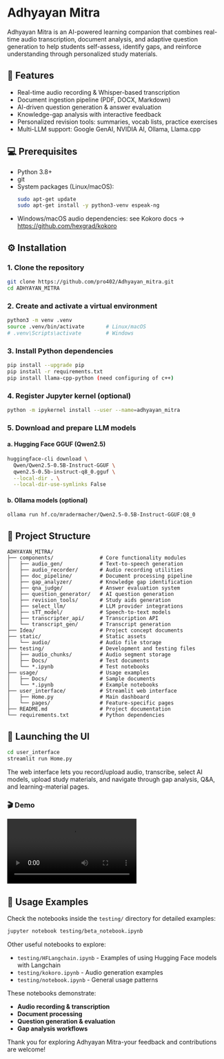 <!-- 1. Creating the virtual env

    1.1. Pre-requisits:

    - `sudo apt install python3-venv`

    1.2. `python3 -m venv .venv`

    1.3. `source .venv/bin/activate`

    1.4. `deactivate`

2. Install the requirements from the requirements,txt

    `pip install -r requirements.txt`

3. After installing the packages, you need to register your virtual environment as a 

    Jupyter kernel:

    >    `python -m ipykernel install --user --name=your_env_name`

    Replace "your_env_name" with a descriptive name for your environment

4. Creating the audio recorder component (for python) or we can use the android 
recorder API to do so aswell (simply records audio in .mp3 format)

5. Created the transcripter using the Whisper-small model(~1GB space)

6. Creating the Transcripter_API.

7. Install Ollama https://ollama.com/download

    7.1 Install 2 Ollama Models 

    - `ollama pull hf.co/mradermacher/Qwen2.5-0.5B-Instruct-GGUF:Q8_0`

    - `ollama run qwen2.5:0.5b`

8. Requirements to Generate Audio ReCap using kokoro model.
    - `sudo apt-get install espeak-ng -y`
    - For Windows and Mac installation:
        - https://github.com/hexgrad/kokoro?tab=readme-ov-file#advanced-usage

 -->

<!-- New -->
# Adhyayan Mitra

Adhyayan Mitra is an AI-powered learning companion that combines real-time audio transcription, document analysis, and adaptive question generation to help students self-assess, identify gaps, and reinforce understanding through personalized study materials.

## 🚀 Features
- Real-time audio recording & Whisper-based transcription  
- Document ingestion pipeline (PDF, DOCX, Markdown)  
- AI-driven question generation & answer evaluation  
- Knowledge-gap analysis with interactive feedback  
- Personalized revision tools: summaries, vocab lists, practice exercises  
- Multi-LLM support: Google GenAI, NVIDIA AI, Ollama, Llama.cpp  

## 💻 Prerequisites
- Python 3.8+  
- git  
- System packages (Linux/macOS):  
  ```bash
  sudo apt-get update
  sudo apt-get install -y python3-venv espeak-ng
  ```
- Windows/macOS audio dependencies: see Kokoro docs → https://github.com/hexgrad/kokoro  

## ⚙️ Installation

### 1. Clone the repository
```bash
git clone https://github.com/pro402/Adhyayan_mitra.git
cd ADHYAYAN_MITRA
```

### 2. Create and activate a virtual environment
```bash
python3 -m venv .venv
source .venv/bin/activate       # Linux/macOS
# .venv\Scripts\activate        # Windows
```

### 3. Install Python dependencies
```bash
pip install --upgrade pip
pip install -r requirements.txt
pip install llama-cpp-python (need configuring of c++)
```

### 4. Register Jupyter kernel (optional)
```bash
python -m ipykernel install --user --name=adhyayan_mitra
```

### 5. Download and prepare LLM models

#### a. Hugging Face GGUF (Qwen2.5)
```bash
huggingface-cli download \
  Qwen/Qwen2.5-0.5B-Instruct-GGUF \
  qwen2.5-0.5b-instruct-q8_0.gguf \
  --local-dir . \
  --local-dir-use-symlinks False
```

#### b. Ollama models (optional)
```
ollama run hf.co/mradermacher/Qwen2.5-0.5B-Instruct-GGUF:Q8_0
```

## 📁 Project Structure
```
ADHYAYAN_MITRA/
├── components/               # Core functionality modules
│   ├── audio_gen/            # Text-to-speech generation
│   ├── audio_recorder/       # Audio recording utilities
│   ├── doc_pipeline/         # Document processing pipeline
│   ├── gap_analyzer/         # Knowledge gap identification
│   ├── qna_judge/            # Answer evaluation system
│   ├── question_generator/   # AI question generation
│   ├── revision_tools/       # Study aids generation
│   ├── select_llm/           # LLM provider integrations
│   ├── sTT_model/            # Speech-to-text models
│   ├── transcripter_api/     # Transcription API
│   └── transcript_gen/       # Transcript generation
├── Idea/                     # Project concept documents
├── static/                   # Static assets
│   └── audio/                # Audio file storage
├── testing/                  # Development and testing files
│   ├── audio_chunks/         # Audio segment storage
│   ├── Docs/                 # Test documents
│   └── *.ipynb               # Test notebooks
├── usage/                    # Usage examples
│   ├── Docs/                 # Sample documents
│   └── *.ipynb               # Example notebooks
├── user_interface/           # Streamlit web interface
│   ├── Home.py               # Main dashboard
│   └── pages/                # Feature-specific pages
├── README.md                 # Project documentation
└── requirements.txt          # Python dependencies
```

## 🚀 Launching the UI
```bash
cd user_interface
streamlit run Home.py
```
The web interface lets you record/upload audio, transcribe, select AI models, upload study materials, and navigate through gap analysis, Q&A, and learning-material pages.

### 🎬 Demo

<video src="https://github.com/user-attachments/assets/3ec3ab99-7f02-4a19-b4b3-82c048e99cdf" controls style="max-width:100%;"></video>

## 📖 Usage Examples

Check the notebooks inside the `testing/` directory for detailed examples:

```bash
jupyter notebook testing/beta_notebook.ipynb
```

Other useful notebooks to explore:
- `testing/HFLangchain.ipynb` - Examples of using Hugging Face models with Langchain
- `testing/kokoro.ipynb` - Audio generation examples
- `testing/notebook.ipynb` - General usage patterns

These notebooks demonstrate:
- **Audio recording & transcription**
- **Document processing**
- **Question generation & evaluation**
- **Gap analysis workflows**

Thank you for exploring Adhyayan Mitra-your feedback and contributions are welcome!  


